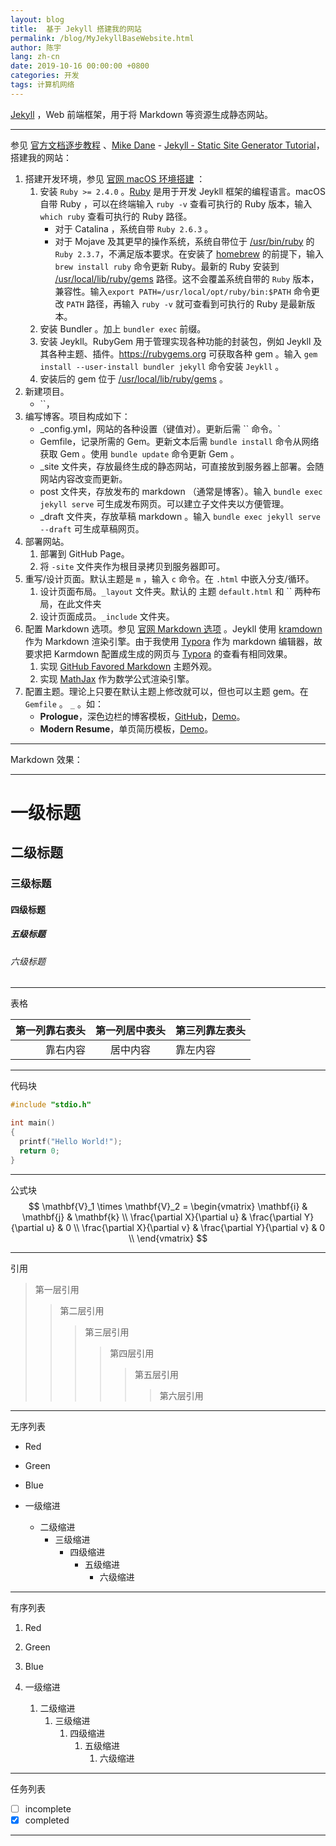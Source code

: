 ```yaml
---
layout: blog
title:  基于 Jekyll 搭建我的网站
permalink: /blog/MyJekyllBaseWebsite.html
author: 陈宇
lang: zh-cn
date: 2019-10-16 00:00:00 +0800
categories: 开发
tags: 计算机网络
---
```


[Jekyll](https://jekyllrb.com) ，Web 前端框架，用于将 Markdown 等资源生成静态网站。

------

参见 [官方文档逐步教程](https://jekyllrb.com/docs/step-by-step/01-setup/) 、[Mike Dane](https://www.youtube.com/channel/UCvmINlrza7JHB1zkIOuXEbw) - [Jekyll - Static Site Generator Tutorial](https://www.youtube.com/playlist?list=PLLAZ4kZ9dFpOPV5C5Ay0pHaa0RJFhcmcB)，搭建我的网站：

1. 搭建开发环境，参见 [官网 macOS 环境搭建](https://jekyllrb.com/docs/installation/macos/) ：
   1. 安装 `Ruby >= 2.4.0` 。[Ruby](https://www.ruby-lang.org/zh_cn/) 是用于开发 Jeykll 框架的编程语言。macOS 自带 Ruby ，可以在终端输入 `ruby -v` 查看可执行的 Ruby 版本，输入 `which ruby` 查看可执行的 Ruby 路径。
      - 对于 Catalina ，系统自带 `Ruby 2.6.3` 。
      - 对于 Mojave 及其更早的操作系统，系统自带位于 [/usr/bin/ruby](/usr/bin/ruby) 的 `Ruby 2.3.7`，不满足版本要求。在安装了 [homebrew](https://brew.sh) 的前提下，输入 `brew install ruby` 命令更新 Ruby。最新的 Ruby 安装到 [/usr/local/lib/ruby/gems](/usr/local/lib/ruby/gems) 路径。这不会覆盖系统自带的 `Ruby` 版本，兼容性。输入`export PATH=/usr/local/opt/ruby/bin:$PATH` 命令更改 `PATH` 路径，再输入 `ruby -v` 就可查看到可执行的 Ruby 是最新版本。
   2. 安装 Bundler 。加上 `bundler exec` 前缀。
   3. 安装 Jeykll。RubyGem 用于管理实现各种功能的封装包，例如 Jeykll 及其各种主题、插件。https://rubygems.org 可获取各种 gem 。输入 `gem install --user-install bundler jekyll` 命令安装 `Jeykll` 。
   4. 安装后的 gem 位于 [/usr/local/lib/ruby/gems](/usr/local/lib/ruby/gems) 。
2. 新建项目。
   * ``，
3. 编写博客。项目构成如下：
   * _config.yml，网站的各种设置（键值对）。更新后需 `` 命令。`
   * Gemfile，记录所需的 Gem。更新文本后需 `bundle install` 命令从网络获取 Gem 。使用 `bundle update` 命令更新 Gem 。
   * _site 文件夹，存放最终生成的静态网站，可直接放到服务器上部署。会随网站内容改变而更新。
   * post 文件夹，存放发布的 markdown （通常是博客）。输入 `bundle exec jekyll serve` 可生成发布网页。可以建立子文件夹以方便管理。
   * _draft 文件夹，存放草稿 markdown 。输入 `bundle exec jekyll serve --draft` 可生成草稿网页。
4. 部署网站。
   1. 部署到 GitHub Page。
   2. 将 `-site` 文件夹作为根目录拷贝到服务器即可。
5. 重写/设计页面。默认主题是 `m` ，输入 `c` 命令。在 `.html` 中嵌入分支/循环。
   1. 设计页面布局。`_layout` 文件夹。默认的 主题 `default.html` 和 `` 两种布局，在此文件夹
   2. 设计页面成员。`_include` 文件夹。
6. 配置 Markdown 选项。参见 [官网 Markdown 选项](https://jekyllrb.com/docs/configuration/markdown/) 。Jeykll 使用 [kramdown](https://kramdown.gettalong.org/index.html)  作为 Markdown 渲染引擎。由于我使用 [Typora](https://typora.io/) 作为 markdown 编辑器，故要求把 Karmdown 配置成生成的网页与 [Typora](https://typora.io/) 的查看有相同效果。
   1. 实现 [GitHub Favored Markdown](https://github.github.com/gfm/) 主题外观。
   2. 实现 [MathJax](https://www.mathjax.org/) 作为数学公式渲染引擎。 
7. 配置主题。理论上只要在默认主题上修改就可以，但也可以主题 gem。在 `Gemfile` 。 `_` 。如：
   - **Prologue**，深色边栏的博客模板，[GitHub](https://github.com/chrisbobbe/jekyll-theme-prologue)，[Demo](https://chrisbobbe.github.io/jekyll-theme-prologue/)。
   - **Modern Resume**，单页简历模板，[Demo](https://sproogen.github.io/modern-resume-theme/)。

------

Markdown 效果：

------

# 一级标题

## 二级标题

### 三级标题

#### 四级标题

##### 五级标题

###### 六级标题

------

表格

| 第一列靠右表头 | 第一列居中表头 | 第三列靠左表头 |
| -------------: | :------------: | :------------- |
|       靠右内容 |    居中内容    | 靠左内容       |

------

代码块

```c
#include "stdio.h"

int main()
{
  printf("Hello World!");
  return 0;
}
```

------

公式块
$$
\mathbf{V}_1 \times \mathbf{V}_2 =  \begin{vmatrix}
\mathbf{i} & \mathbf{j} & \mathbf{k} \\
\frac{\partial X}{\partial u} &  \frac{\partial Y}{\partial u} & 0 \\
\frac{\partial X}{\partial v} &  \frac{\partial Y}{\partial v} & 0 \\
\end{vmatrix}
$$

------

引用

> 第一层引用
>
> > 第二层引用
> >
> > > 第三层引用
> > >
> > > > 第四层引用
> > > >
> > > > > 第五层引用
> > > > >
> > > > > > 第六层引用

------

无序列表

*   Red
*   Green
*   Blue

* 一级缩进
  * 二级缩进
    * 三级缩进
      * 四级缩进
        * 五级缩进
          * 六级缩进

------

有序列表

1.  Red
2. 	Green
3.	Blue

1.  一级缩进
    1.  二级缩进
        1.  三级缩进
            1.  四级缩进
                1.  五级缩进
                    1.  六级缩进

------

任务列表

- [ ] incomplete
- [x] completed

------


